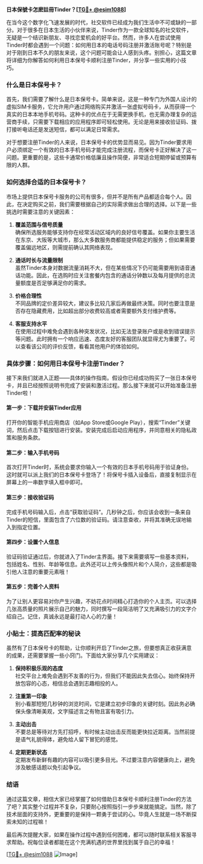 **日本保號卡怎麽註冊Tinder？[[TG💪+ @esim1088](https://t.me/s/esim1088)]**

在当今这个数字化飞速发展的时代，社交软件已经成为我们生活中不可或缺的一部分。对于很多在日本生活的小伙伴来说，Tinder作为一款全球知名的社交软件，无疑是一个结识新朋友、寻找恋爱机会的好平台。然而，许多人在尝试使用Tinder时都会遇到一个问题：如何用日本的电话号码注册并激活账号呢？特别是对于刚到日本不久的朋友来说，这个问题可能会让人感到头疼。别担心，这篇文章将详细为你解答如何利用日本保号卡顺利注册Tinder，并分享一些实用的小技巧。

### 什么是日本保号卡？

首先，我们需要了解什么是日本保号卡。简单来说，这是一种专门为外国人设计的虚拟SIM卡服务，它允许用户通过网络购买并激活一张虚拟号码卡，从而获得一个真实的日本本地手机号码。这种卡的优点在于无需更换手机，也无需办理复杂的运营商手续，只需要下载相应的应用程序即可轻松使用。无论是用来接收验证码、拨打接听电话还是发送短信，都可以满足日常需求。

对于想要注册Tinder的人来说，日本保号卡的优势显而易见。因为Tinder要求用户必须绑定一个有效的日本手机号码才能完成注册流程，而保号卡正好解决了这一问题。更重要的是，这些卡通常价格低廉且操作简便，非常适合短期停留或预算有限的人群。

### 如何选择合适的日本保号卡？

市场上提供日本保号卡服务的公司有很多，但并不是所有产品都适合每个人。因此，在决定购买之前，我们需要根据自己的实际需求做出合理的选择。以下是一些挑选时需要注意的关键因素：

1. **覆盖范围与信号质量**  
   确保所选服务能够支持你在经常活动区域内的良好信号覆盖。如果你主要生活在东京、大阪等大城市，那么大多数服务商都能提供稳定的服务；但如果需要覆盖偏远地区，则需提前确认其网络表现。

2. **通话时长与流量限制**  
   虽然Tinder本身对数据流量消耗不大，但在某些情况下仍可能需要用到语音通话功能。因此，在选购时应关注套餐内包含的通话分钟数以及每月提供的总流量额度是否足够满足你的需求。

3. **价格合理性**  
   不同品牌的定价差异较大，建议多比较几家后再做最终决策。同时也要注意是否存在隐藏费用，比如超出部分收费较高或者需要额外支付维护费等。

4. **客服支持水平**  
   在使用过程中难免会遇到各种突发状况，比如无法登录账户或是收到错误提示等问题。此时拥有一个响应迅速、态度友好的客服团队就显得尤为重要了。可以查看该公司的评价反馈，看看其他用户的体验如何。

### 具体步骤：如何用日本保号卡注册Tinder？

接下来我们就进入正题——具体的操作指南。假设你已经成功购买了一张日本保号卡，并且已经按照说明书完成了安装和激活过程。那么接下来就可以开始准备注册Tinder啦！

#### 第一步：下载并安装Tinder应用
打开你的智能手机应用商店（如App Store或Google Play），搜索“Tinder”关键词，然后点击下载按钮进行安装。安装完成后启动应用程序，并同意相关的隐私政策和服务条款。

#### 第二步：输入手机号码
首次打开Tinder时，系统会要求你输入一个有效的日本手机号码用于验证身份。这时就可以派上我们的日本保号卡登场了！将保号卡插入设备后，直接复制显示在屏幕上的一串数字填入框中即可。

#### 第三步：接收验证码
完成手机号码输入后，点击“获取验证码”。几秒钟之后，你应该会收到一条来自Tinder的短信，里面包含了六位数的验证码。请注意查收，并将其准确无误地输入到指定位置。

#### 第四步：设置个人信息
验证码验证通过后，你就进入了Tinder主界面。接下来需要填写一些基本资料，包括姓名、性别、年龄等信息。此外还可以上传头像照片和个人简介，这些都是吸引他人注意的重要元素哦！

#### 第五步：完善个人资料
为了让别人更容易对你产生兴趣，不妨花点时间精心打造你的个人主页。可以选择几张高质量的照片展示自己的魅力，同时撰写一段简洁明了又充满吸引力的文字介绍自己。记住，真诚永远是最打动人心的力量！

### 小贴士：提高匹配率的秘诀

虽然有了日本保号卡的帮助，让你顺利开启了Tinder之旅，但要想真正收获满意的成果，还需要掌握一些小窍门。下面给大家分享几个实用建议：

1. **保持积极乐观的态度**  
   社交平台上难免会遇到不友善的行为，但我们不能因此失去信心。始终保持开放包容的心态，相信总会遇到志趣相投的人。

2. **注重第一印象**  
   别小看那短短几秒钟的浏览时间，它是建立初步印象的关键时刻。因此务必确保头像清晰美观，文字描述言之有物且富有吸引力。

3. **主动出击**  
   不要总是等待对方先打招呼，有时候主动出击反而能更快拉近距离。当然前提是语气礼貌得体，避免给人留下冒犯的感觉。

4. **定期更新状态**  
   定期发布新鲜有趣的内容可以吸引更多目光。不过要注意内容健康向上，避免涉及敏感话题以免引起争议。

### 结语

通过这篇文章，相信大家已经掌握了如何借助日本保号卡顺利注册Tinder的方法了吧？其实整个过程并不复杂，只要耐心按照指引一步步来就能搞定。当然，除了技术层面的支持外，更重要的是保持一颗勇于尝试的心。毕竟人生就是一场不断探索未知的过程嘛！

最后再次提醒大家，如果在操作过程中遇到任何困难，都可以随时联系相关客服寻求帮助。祝每位读者都能在这个充满机遇的世界里找到属于自己的幸福！

[[TG💪+ @esim1088](https://t.me/s/esim1088) ![Image](https://i.postimg.cc/4NQfJmqS/Snipaste-2025-05-13-00-14-12.png)]